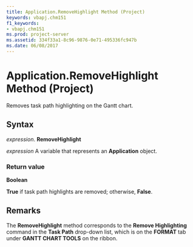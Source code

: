 ```yaml
---
title: Application.RemoveHighlight Method (Project)
keywords: vbapj.chm151
f1_keywords:
- vbapj.chm151
ms.prod: project-server
ms.assetid: 334f33a1-8c96-9876-0e71-495336fc947b
ms.date: 06/08/2017
---
```



# Application.RemoveHighlight Method (Project)
Removes task path highlighting on the Gantt chart.

## Syntax

 _expression_. **RemoveHighlight**

 _expression_ A variable that represents an **Application** object.


### Return value

 **Boolean**

 **True** if task path highlights are removed; otherwise, **False**.


## Remarks

The  **RemoveHighlight** method corresponds to the **Remove Highlighting** command in the **Task Path** drop-down list, which is on the **FORMAT** tab under **GANTT CHART TOOLS** on the ribbon.


